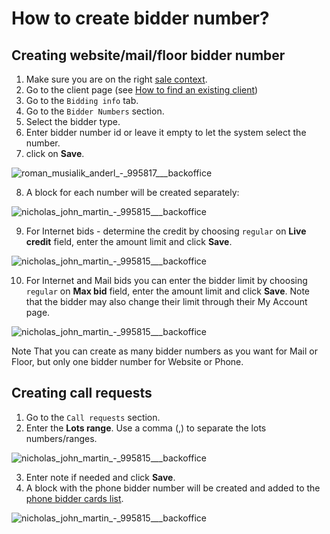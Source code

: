 # How to create bidder number?

## Creating website/mail/floor bidder number
1. Make sure you are on the right [sale context](../sale/sale-context.md).
2. Go to the client page (see [How to find an existing client](how-to-find-an-existing-client.md))
3. Go to the `Bidding info` tab.
4. Go to the `Bidder Numbers` section.
5. Select the bidder type.
6. Enter bidder number id or leave it empty to let the system select the number.
7. click on **Save**.

![roman_musialik_anderl_-_995817___backoffice](https://user-images.githubusercontent.com/20393485/46792307-c10e9600-cd4b-11e8-9202-2811e479546a.jpg)

8. A block for each number will be created separately:

![nicholas_john_martin_-_995815___backoffice](https://user-images.githubusercontent.com/20393485/46793118-9f161300-cd4d-11e8-8ec5-deaa59d5c945.jpg)

9. For Internet bids - determine the credit by choosing `regular` on **Live credit** field, enter the amount limit and click **Save**.

![nicholas_john_martin_-_995815___backoffice](https://user-images.githubusercontent.com/20393485/46793953-80b11700-cd4f-11e8-8873-fea4f3f15498.jpg)

10. For Internet and Mail bids you can enter the bidder limit by choosing `regular` on **Max bid** field, enter the amount limit and click **Save**. Note that the bidder may also change their limit through their My Account page.

![nicholas_john_martin_-_995815___backoffice](https://user-images.githubusercontent.com/20393485/46794320-45fbae80-cd50-11e8-9732-c740d9363845.jpg)

Note That you can create as many bidder numbers as you want for Mail or Floor, but only one bidder number for Website or Phone.

## Creating call requests

1. Go to the `Call requests` section.
2. Enter the **Lots range**. Use a comma (,) to separate the lots numbers/ranges.

![nicholas_john_martin_-_995815___backoffice](https://user-images.githubusercontent.com/20393485/46795555-169a7100-cd53-11e8-885e-b223e357de63.jpg)

3. Enter note if needed and click **Save**.
4. A block with the phone bidder number will be created and added to the [phone bidder cards list](../client/how-to-download-phone-bidder-cards-list.md). 

![nicholas_john_martin_-_995815___backoffice](https://user-images.githubusercontent.com/20393485/46795722-8f99c880-cd53-11e8-919d-7f9fc2e03e74.jpg)
